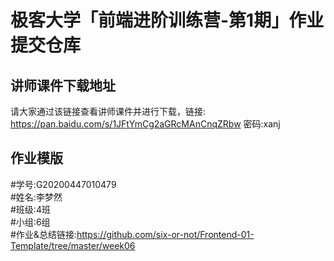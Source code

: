 # 极客大学「前端进阶训练营-第1期」作业提交仓库

## 讲师课件下载地址

请大家通过该链接查看讲师课件并进行下载，链接: https://pan.baidu.com/s/1JFtYmCg2aGRcMAnCnqZRbw 密码:xanj


## 作业模版
#学号:G20200447010479  
#姓名:李梦然  
#班级:4班  
#小组:6组  
#作业&总结链接:https://github.com/six-or-not/Frontend-01-Template/tree/master/week06